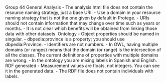 Group 44
    General
    Analysis
        - The analysis.html file does not contain the resource naming strategy, just a base URI.
        - Use a domain in your resource naming strategy that is not the one given by default in Protege.
        - URIs should not contain information that may change over time such as years or months.
        - It is not clear which benefits will be obtained from linking those data with other datasets.
    Ontology
        - Object properties should be named in singular.
        - dbpedia:province is a property; you should use dbpedia:Province.
        - Identifiers are not numbers.
        - In OWL, having multiple domains (or ranges) means that the domain (or range) is the intersection of all the classes.  The current definitions of properties with multiple domains are wrong.
        - In the ontology you are mixing labels in Spanish and English.
    RDF generated
        - Measurement values are floats, not integers. You can see it in the generated data.
        - The RDF file does not contain individuals with labels.
